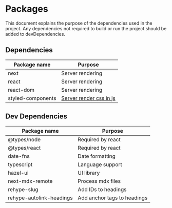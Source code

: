 # Packages

This document explains the purpose of the dependencies used in the project. Any dependencies not required to build or run the project should be added to devDependencies.

## Dependencies

| Package name      | Purpose                      |
| ----------------- | ---------------------------- |
| next              | Server rendering             |
| react             | Server rendering             |
| react-dom         | Server rendering             |
| styled-components | [Server render css in js][1] |

[]()

## Dev Dependencies

| Package name             | Purpose                     |
| ------------------------ | --------------------------- |
| @types/node              | Required by react           |
| @types/react             | Required by react           |
| date-fns                 | Date formatting             |
| typescript               | Language support            |
| hazel-ui                 | UI library                  |
| next-mdx-remote          | Process mdx files           |
| rehype-slug              | Add IDs to headings         |
| rehype-autolink-headings | Add anchor tags to headings |

[1]: https://styled-components.com/docs/advanced#nextjs
